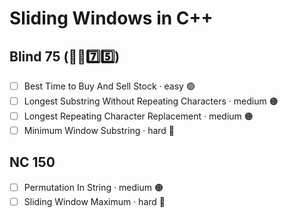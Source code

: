# Sliding Windows in C++

## Blind 75 (🧑‍🦯7️⃣5️⃣)
- [ ] Best Time to Buy And Sell Stock · easy 🟢
- [ ] Longest Substring Without Repeating Characters · medium 🟠
- [ ] Longest Repeating Character Replacement · medium 🟠
- [ ] Minimum Window Substring · hard 🔴

## NC 150
- [ ] Permutation In String · medium 🟠
- [ ] Sliding Window Maximum · hard 🔴